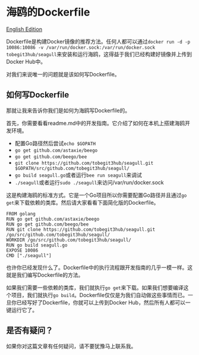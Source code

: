 
# 海鸥的Dockerfile

[English Edition](2014-10-20-seagull-dockerfile.md)

Dockerfile是构建Docker镜像的推荐方法。任何人都可以通过`docker run -d -p 10086:10086 -v /var/run/docker.sock:/var/run/docker.sock tobegit3hub/seagull`来安装和运行海鸥，这得益于我们已经构建好镜像并上传到Docker Hub中。

对我们来说唯一的问题就是该如何写Dockerfile。

## 如何写Dockerfile

那就让我来告诉你我们是如何为海鸥写Dockerfile的。

首先，你需要看看readme.md中的开发指南。它介绍了如何在本机上搭建海鸥开发环境。

* 配置Go路径然后尝试`echo $GOPATH`
* `go get github.com/astaxie/beego`
* `go get github.com/beego/bee`
* `git clone https://github.com/tobegit3hub/seagull.git $GOPATH/src/github.com/tobegit3hub/seagull/`
* `go build seagull.go`或者运行`bee run seagull`来调试
* `./seagull`或者运行`sudo ./seagull`来访问/var/run/docker.sock

这是构建海鸥的标准方式。它是一个Go项目所以你需要配置Go路径并且通过`go get`来下载依赖的类库。然后请大家看看下面简化版的Dockerfile。

```
FROM golang
RUN go get github.com/astaxie/beego
RUN go get github.com/beego/bee
RUN git clone https://github.com/tobegit3hub/seagull.git /go/src/github.com/tobegit3hub/seagull/
WORKDIR /go/src/github.com/tobegit3hub/seagull/
RUN go build seagull.go
EXPOSE 10086
CMD ["./seagull"]
```

也许你已经发现什么了。Dockerfile中的执行流程跟开发指南的几乎一模一样。这就是我们编写Dockerfile的方法。

如果我们需要一些依赖的类库，我们就执行`go get`来下载。如果我们想要编译这个项目，我们就执行`go build`。Dockerfile仅仅是为我们自动做这些事情而已。一旦你已经写好了Dockerfile，你就可以上传到Docker Hub，然后所有人都可以一键运行它了。

## 是否有疑问？

如果你对这篇文章有任何疑问，请不要犹豫马上联系我。
